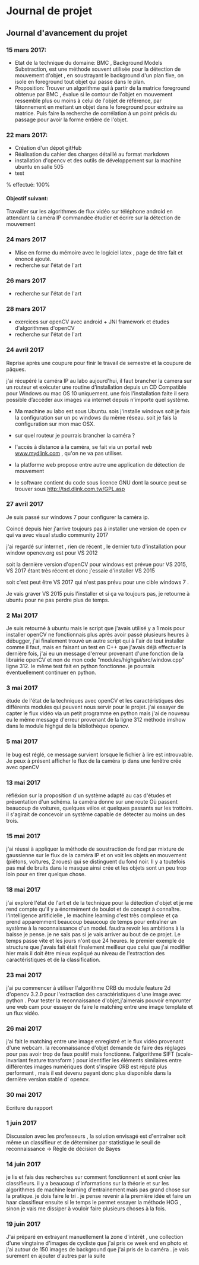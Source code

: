 
# Journal de projet


## Journal d'avancement du projet
### 15 mars 2017:
- Etat de la technique du domaine: 
BMC , Background Models Substraction, est une méthode souvent utilisée pour la détection de mouvement d'objet , en soustrayant le background d'un plan fixe, on isole en foreground tout objet qui passe dans le plan.   
- Proposition: 
Trouver un algorithme qui à partir de la matrice foreground obtenue par BMC , évalue si le contour de l'objet en mouvement ressemble plus ou moins à celui de l'objet de référence, par tâtonnement en mettant un objet dans le foreground pour extraire sa matrice. Puis faire la recherche de corrélation à un point précis du passage pour avoir la forme entière de l'objet.

### 22 mars 2017:
- Création d'un dépot gitHub 
- Réalisation du cahier des charges détaillé au format markdown
- installation d'opencv et des outils de développement sur la machine ubuntu en salle 505
- test 

% effectué:
100%
#### Objectif suivant:

Travailler sur les algorithmes de flux vidéo sur téléphone android en attendant la caméra IP commandée 
étudier et écrire sur la détection de mouvement 
### 24 mars 2017
- Mise en forme du mémoire avec le logiciel latex , page de titre fait et énoncé ajouté.
- recherche sur l'état de l'art
### 26 mars 2017
- recherche sur l'état de l'art 
### 28 mars 2017
- exercices sur openCV avec android + JNI framework et études d'algorithmes d'openCV
- recherche sur l'état de l'art 
### 24 avril 2017
Reprise après une coupure pour finir le travail de semestre et la coupure de pâques. 

j'ai récupéré la caméra IP au labo aujourd'hui, il faut brancher la camera sur un routeur et exécuter une routine d'installation depuis un CD Compatible pour Windows ou mac OS 10 uniquement.  une fois l'installation faite il sera possible d’accéder aux images via internet depuis n'importe quel système.

- Ma machine au labo est sous Ubuntu. sois j'installe windows soit je fais la configuration sur un pc windows du même réseau. soit je fais la configuration sur mon mac OSX.

- sur quel routeur je pourrais brancher la caméra ?

- l'accès à distance à la caméra, se fait via un portail web www.mydlink.com , qu'on ne va pas utiliser.

- la platforme web propose entre autre une application de détection de mouvement 

- le software contient du code sous licence GNU dont la source peut se trouver sous 
http://tsd.dlink.com.tw/GPL.asp

### 27 avril 2017
Je suis passé sur windows 7 pour configurer la caméra ip.

Coincé depuis hier j'arrive toujours pas à installer une version de open cv qui va avec visual studio community 2017

j'ai regardé sur internet , rien de récent , le dernier tuto d'installation pour window opencv.org est pour VS 2012

soit la dernière version  d'openCV pour windows est prévue pour VS 2015, VS 2017 étant très récent et donc j'essaie d'installer VS 2015

soit c'est peut être VS 2017 qui n'est pas prévu pour une cible windows 7 .

Je vais graver VS 2015 puis l'installer et si ça va toujours pas, je retourne à ubuntu pour ne pas perdre plus de temps.

### 2 Mai 2017

Je suis retourné à ubuntu mais le script que j'avais utilisé y a 1 mois pour installer openCV ne fonctionnais plus après avoir passé plusieurs heures à débugger, j'ai finalement trouvé un autre script qui à l'air de tout installer comme il faut, mais en faisant un test en C++ que j'avais déjà effectuer la dernière fois, j'ai eu un message d'erreur provenant d'une fonction de la librairie openCV et non de mon code "modules/highgui/src/window.cpp" ligne 312.
le même test fait en python fonctionne. je pourrais éventuellement continuer en python.

### 3 mai 2017

étude de l'état de la techniques avec openCV et les caractéristiques des différents modules qui peuvent nous servir pour le projet. 
j'ai essayer de capter le flux vidéo via un petit programme en python mais j'ai de nouveau eu le même message d'erreur provenant de la ligne 312 méthode imshow dans le module highgui de la bibliothèque opencv.

### 5 mai 2017

le bug est réglé, ce message survient lorsque le fichier à lire est introuvable.
Je peux à présent afficher le flux de la caméra ip dans une fenêtre crée avec openCV

### 13 mai 2017

réfléxion sur la proposition d'un système adapté au cas d'études et présentation d'un schéma. la caméra donne sur une route Où passent beaucoup de voitures, quelques vélos et quelques passants sur les trottoirs. il s'agirait de concevoir un système capable de détecter au moins un des trois.

### 15 mai 2017

j'ai réussi à appliquer la méthode de soustraction de fond par mixture de gaussienne sur le flux de la caméra IP et on voit les objets en mouvement (piétons, voitures, 2 roues) qui se distinguent du fond noir. Il y a toutefois pas mal de bruits dans le masque ainsi crée et les objets sont un peu trop loin pour en tirer quelque chose. 

### 18 mai 2017

j'ai exploré l'état de l'art et de la technique pour la détection d'objet et je me rend compte qu'il y a énormément de boulot et de concept à connaître. l'intelligence artificielle , le machine learning c'est très complexe et ça prend apparemment beaucoup beaucoup  de temps pour entraîner un  système à la reconnaissance d'un model. faudra revoir les ambitions à la baisse je pense. je ne sais pas si je vais arriver au bout de ce projet. Le temps passe vite et les jours n'ont que 24 heures.
le premier exemple de structure que j'avais fait était finalement meilleur que celui que j'ai modifier hier mais il doit être  mieux expliqué au niveau de l'extraction des caractéristiques et de la classification.

### 23 mai 2017

j'ai pu commencer à utiliser l'algorithme ORB du module feature 2d d'opencv 3.2.0  pour l'extraction des caractéristiques d'une image avec python .
Pour tester la reconnaissance d'objet,j'aimerais pouvoir emprunter une web cam pour essayer de faire le matching entre une image template et un flux vidéo.

### 26 mai 2017

j'ai fait le matching entre une image enregistré et le flux vidéo provenant d'une webcam. la reconnaissance d'objet demande de faire des réglages pour pas avoir trop de faux positif mais fonctionne. l'algorithme SIFT (scale-invariant feature transform ) pour identifier les éléments similaires entre différentes images numériques dont s'inspire ORB est réputé plus performant , mais il est devenu payant donc plus disponible dans la dernière version stable d' opencv.   

### 30 mai 2017

Ecriture du rapport 

### 1 juin 2017

Discussion avec les professeurs , la solution envisagé est d'entraîner soit même un classifieur et de déterminer par statistique le seuil de reconnaissance -> Règle de décision de Bayes  
### 14 juin 2017

je lis et fais des recherches sur comment fonctionnent et sont créer les classifieurs. il y a beaucoup d'informations sur la théorie et sur les algorithmes de machine learning d'entrainement mais pas grand chose sur la pratique. je dois faire le tri . je pense revenir à la première idée et faire un haar classifieur ensuite si le temps le permet essayer la méthode HOG , sinon je vais me dissiper à vouloir faire plusieurs choses à la fois.  
### 19 juin 2017

J'ai préparé en extrayant manuellement la zone d'intérêt , une collection d'une vingtaine d'images de cycliste que j'ai pris ce week end en photo
et j'ai autour de 150 images de background que j'ai pris de la caméra . je vais surement en ajouter d'autres par la suite 
